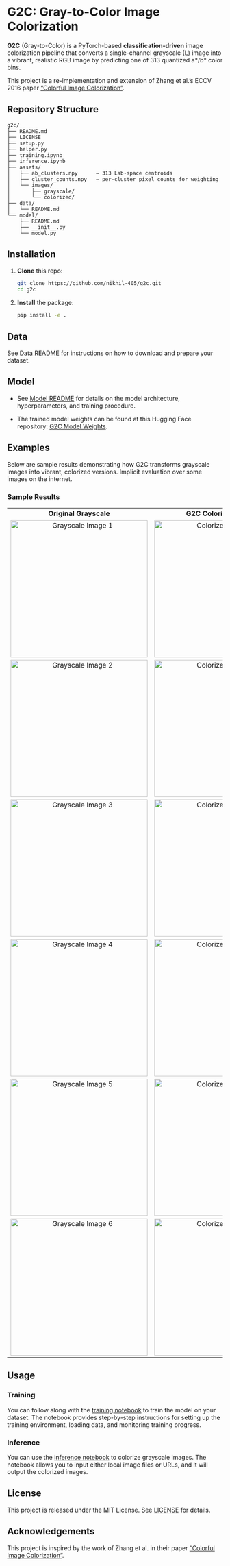 # G2C: Gray-to-Color Image Colorization

**G2C** (Gray-to-Color) is a PyTorch-based **classification-driven** image colorization pipeline that converts a single-channel grayscale (L) image into a vibrant, realistic RGB image by predicting one of 313 quantized a\*/b\* color bins.  

This project is a re-implementation and extension of Zhang et al.’s ECCV 2016 paper [“Colorful Image Colorization”](https://arxiv.org/abs/1603.08511).
  

## Repository Structure

```
g2c/
├── README.md
├── LICENSE
├── setup.py
├── helper.py
├── training.ipynb
├── inference.ipynb
├── assets/
│   ├── ab_clusters.npy      ← 313 Lab-space centroids
│   ├── cluster_counts.npy   ← per-cluster pixel counts for weighting
│   └── images/
│       ├── grayscale/
│       └── colorized/
├── data/
│   └── README.md
└── model/
    ├── README.md
    ├── __init__.py
    └── model.py
```


## Installation
1. **Clone** this repo:
   ```bash
   git clone https://github.com/nikhil-405/g2c.git
   cd g2c
   ```
2. **Install** the package:
   ```bash
   pip install -e .
    ```

## Data
See [Data README](data/README.md) for instructions on how to download and prepare your dataset.

## Model 
 - See [Model README](model/README.md) for details on the model architecture, hyperparameters, and training procedure.

 - The trained model weights can be found at this Hugging Face repository: [G2C Model Weights](https://huggingface.co/nikhil-405/g2c).

## Examples

Below are sample results demonstrating how G2C transforms grayscale images into vibrant, colorized versions. Implicit evaluation over some images on the internet.

### Sample Results

<table align="center">
  <tr>
    <td align="center" width="350"><b>Original Grayscale</b></td>
    <td align="center" width="350"><b>G2C Colorized Output</b></td>
  </tr>
  <tr>
    <td align="center" width="350">
      <img src="assets/images/grayscale/img1.jpg" width="320" alt="Grayscale Image 1">
    </td>
    <td align="center" width="350">
      <img src="assets/images/colorized/img1.jpg" width="320" alt="Colorized Image 1">
    </td>
  </tr>
  <tr>
    <td align="center" width="350">
      <img src="assets/images/grayscale/img2.jpg" width="320" alt="Grayscale Image 2">
    </td>
    <td align="center" width="350">
      <img src="assets/images/colorized/img2.jpg" width="320" alt="Colorized Image 2">
    </td>
  </tr>
  <tr>
    <td align="center" width="350">
      <img src="assets/images/grayscale/img3.jpg" width="320" alt="Grayscale Image 3">
    </td>
    <td align="center" width="350">
      <img src="assets/images/colorized/img3.jpg" width="320" alt="Colorized Image 3">
    </td>
  </tr>
  <tr>
    <td align="center" width="350">
      <img src="assets/images/grayscale/img4.jpg" width="320" alt="Grayscale Image 4">
    </td>
    <td align="center" width="350">
      <img src="assets/images/colorized/img4.jpg" width="320" alt="Colorized Image 4">
    </td>
  </tr>
  <tr>
    <td align="center" width="350">
      <img src="assets/images/grayscale/img5.jpg" width="320" alt="Grayscale Image 5">
    </td>
    <td align="center" width="350">
      <img src="assets/images/colorized/img5.jpg" width="320" alt="Colorized Image 5">
    </td>
  </tr>
  <tr>
    <td align="center" width="350">
      <img src="assets/images/grayscale/img6.jpg" width="320" alt="Grayscale Image 6">
    </td>
    <td align="center" width="350">
      <img src="assets/images/colorized/img6.jpg" width="320" alt="Colorized Image 6">
    </td>
  </tr>
</table>

## Usage
### Training
You can follow along with the [training notebook](training.ipynb) to train the model on your dataset. The notebook provides step-by-step instructions for setting up the training environment, loading data, and monitoring training progress.

### Inference
You can use the [inference notebook](inference.ipynb) to colorize grayscale images. The notebook allows you to input either local image files or URLs, and it will output the colorized images.

## License
This project is released under the MIT License. See [LICENSE](LICENSE) for details.

## Acknowledgements
This project is inspired by the work of Zhang et al. in their paper [“Colorful Image Colorization”](https://arxiv.org/abs/1603.08511).
